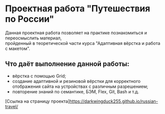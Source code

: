 # Проектная работа "Путешествия по России"
Данная проектная работа позволяет на практике познакомиться и переосмыслить материал,  
пройденный в теоретической части курса "Адаптивная вёрстка и работа с макетом".  
## Что даёт выполнение данной работы:
* вёрстка с помощью Grid;  
* создание адаптивной и резиновой вёрстки для корректного отображения сайта на устройствах с различным разрешением;  
* повторение знаний по семантике, БЭМ, Flex, Git, Bash и т.д.

[Ссылка на страницу проекта]https://darkwingduck255.github.io/russian-travel/
